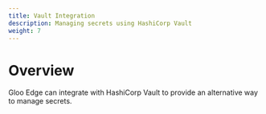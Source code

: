 ```yaml
---
title: Vault Integration
description: Managing secrets using HashiCorp Vault
weight: 7
---
```


# Overview

Gloo Edge can integrate with HashiCorp Vault to provide an alternative way to manage secrets.

